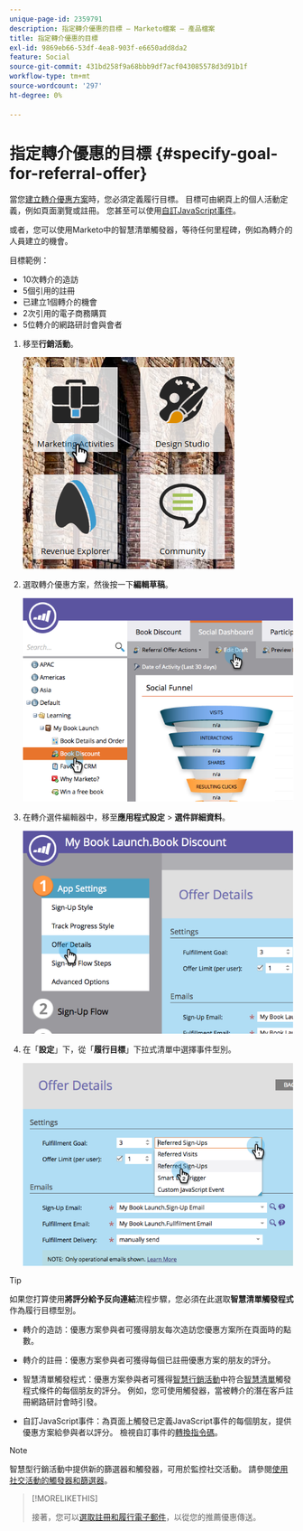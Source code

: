 ```yaml
---
unique-page-id: 2359791
description: 指定轉介優惠的目標 — Marketo檔案 — 產品檔案
title: 指定轉介優惠的目標
exl-id: 9869eb66-53df-4ea8-903f-e6650add8da2
feature: Social
source-git-commit: 431bd258f9a68bbb9df7acf043085578d3d91b1f
workflow-type: tm+mt
source-wordcount: '297'
ht-degree: 0%

---
```


# 指定轉介優惠的目標 {#specify-goal-for-referral-offer}

當您[建立轉介優惠方案](/help/marketo/product-docs/demand-generation/social/referral-offers/create-a-referral-offer.md)時，您必須定義履行目標。 目標可由網頁上的個人活動定義，例如頁面瀏覽或註冊。 您甚至可以使用[自訂JavaScript事件](/help/marketo/product-docs/demand-generation/social/social-functions/conversion-script-for-custom-events.md)。

或者，您可以使用Marketo中的智慧清單觸發器，等待任何里程碑，例如為轉介的人員建立的機會。

目標範例：

* 10次轉介的造訪
* 5個引用的註冊
* 已建立1個轉介的機會
* 2次引用的電子商務購買
* 5位轉介的網路研討會與會者

1. 移至&#x200B;**行銷活動**。

   ![](assets/ma.png)

1. 選取轉介優惠方案，然後按一下&#x200B;**編輯草稿**。

   ![](assets/image2014-9-19-15-3a6-3a35.png)

1. 在轉介選件編輯器中，移至&#x200B;**應用程式設定** > **選件詳細資料**。

   ![](assets/image2014-9-19-15-3a6-3a44.png)

1. 在「**設定**」下，從「**履行目標**」下拉式清單中選擇事件型別。

   ![](assets/image2014-9-19-15-3a6-3a56.png)

>[!TIP]
>
>如果您打算使用&#x200B;**將評分給予反向連結**&#x200B;流程步驟，您必須在此選取&#x200B;**智慧清單觸發程式**&#x200B;作為履行目標型別。

* 轉介的造訪：優惠方案參與者可獲得朋友每次造訪您優惠方案所在頁面時的點數。
* 轉介的註冊：優惠方案參與者可獲得每個已註冊優惠方案的朋友的評分。
* 智慧清單觸發程式：優惠方案參與者可獲得[智慧行銷活動](/help/marketo/product-docs/core-marketo-concepts/smart-campaigns/understanding-smart-campaigns.md)中符合[智慧清單](/help/marketo/product-docs/core-marketo-concepts/smart-lists-and-static-lists/understanding-smart-lists.md)觸發程式條件的每個朋友的評分。 例如，您可使用觸發器，當被轉介的潛在客戶註冊網路研討會時引發。

* 自訂JavaScript事件：為頁面上觸發已定義JavaScript事件的每個朋友，提供優惠方案給參與者以評分。 檢視自訂事件的[轉換指令碼](/help/marketo/product-docs/demand-generation/social/social-functions/triggers-and-filters-for-social-activities.md)。

>[!NOTE]
>
>智慧型行銷活動中提供新的篩選器和觸發器，可用於監控社交活動。 請參閱[使用社交活動的觸發器和篩選器](/help/marketo/product-docs/demand-generation/social/social-functions/triggers-and-filters-for-social-activities.md)。

>[!MORELIKETHIS]
>
>接著，您可以[選取註冊和履行電子郵件](/help/marketo/product-docs/demand-generation/social/referral-offers/send-referral-offer-fulfillment-email.md)，以從您的推薦優惠傳送。
